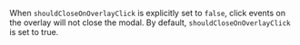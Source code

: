 When `shouldCloseOnOverlayClick` is explicitly set to `false`, click events on the overlay will not close the modal.
By default, `shouldCloseOnOverlayClick` is set to true.
